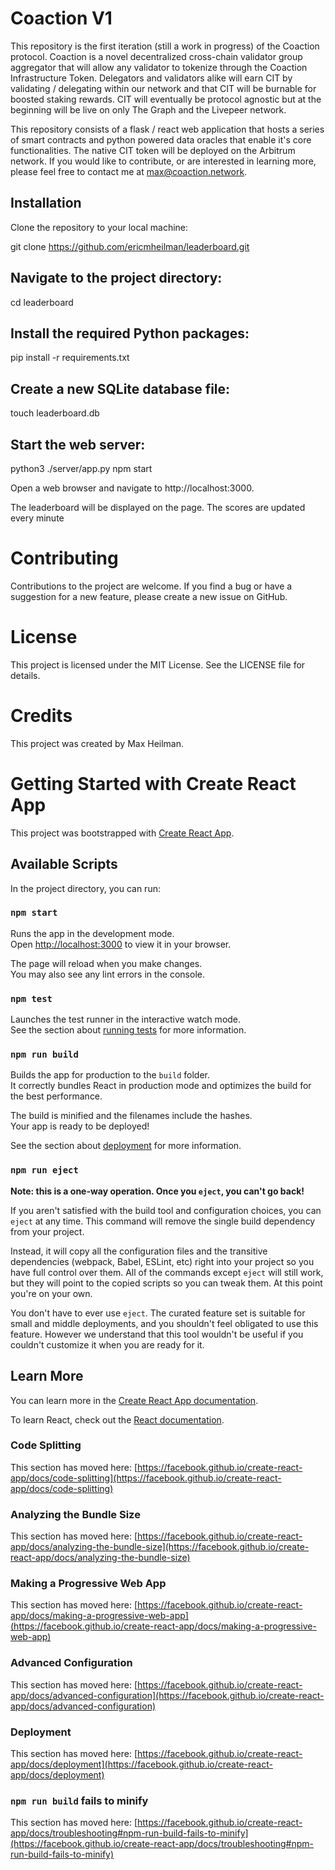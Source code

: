 # Coaction V1
This repository is the first iteration (still a work in progress) of the Coaction protocol. Coaction is a novel decentralized cross-chain validator group aggregator that will allow any validator to tokenize through the Coaction Infrastructure Token. Delegators and validators alike will earn CIT by validating / delegating within our network and that CIT will be burnable for boosted staking rewards. CIT will eventually be protocol agnostic but at the beginning will be live on only The Graph and the Livepeer network. 

This repository consists of a flask / react web application that hosts a series of smart contracts and python powered data oracles that enable it's core functionalities. The native CIT token will be deployed on the Arbitrum network. If you would like to contribute, or are interested in learning more, please feel free to contact me at max@coaction.network. 

## Installation
Clone the repository to your local machine:

git clone https://github.com/ericmheilman/leaderboard.git

## Navigate to the project directory:

cd leaderboard

## Install the required Python packages:

pip install -r requirements.txt

## Create a new SQLite database file:

touch leaderboard.db

## Start the web server:

python3 ./server/app.py
npm start

Open a web browser and navigate to http://localhost:3000.

The leaderboard will be displayed on the page. The scores are updated every minute

# Contributing
Contributions to the project are welcome. If you find a bug or have a suggestion for a new feature, please create a new issue on GitHub.

# License
This project is licensed under the MIT License. See the LICENSE file for details.

# Credits
This project was created by Max Heilman.


# Getting Started with Create React App

This project was bootstrapped with [Create React App](https://github.com/facebook/create-react-app).

## Available Scripts

In the project directory, you can run:

### `npm start`

Runs the app in the development mode.\
Open [http://localhost:3000](http://localhost:3000) to view it in your browser.

The page will reload when you make changes.\
You may also see any lint errors in the console.

### `npm test`

Launches the test runner in the interactive watch mode.\
See the section about [running tests](https://facebook.github.io/create-react-app/docs/running-tests) for more information.

### `npm run build`

Builds the app for production to the `build` folder.\
It correctly bundles React in production mode and optimizes the build for the best performance.

The build is minified and the filenames include the hashes.\
Your app is ready to be deployed!

See the section about [deployment](https://facebook.github.io/create-react-app/docs/deployment) for more information.

### `npm run eject`

**Note: this is a one-way operation. Once you `eject`, you can't go back!**

If you aren't satisfied with the build tool and configuration choices, you can `eject` at any time. This command will remove the single build dependency from your project.

Instead, it will copy all the configuration files and the transitive dependencies (webpack, Babel, ESLint, etc) right into your project so you have full control over them. All of the commands except `eject` will still work, but they will point to the copied scripts so you can tweak them. At this point you're on your own.

You don't have to ever use `eject`. The curated feature set is suitable for small and middle deployments, and you shouldn't feel obligated to use this feature. However we understand that this tool wouldn't be useful if you couldn't customize it when you are ready for it.

## Learn More

You can learn more in the [Create React App documentation](https://facebook.github.io/create-react-app/docs/getting-started).

To learn React, check out the [React documentation](https://reactjs.org/).

### Code Splitting

This section has moved here: [https://facebook.github.io/create-react-app/docs/code-splitting](https://facebook.github.io/create-react-app/docs/code-splitting)

### Analyzing the Bundle Size

This section has moved here: [https://facebook.github.io/create-react-app/docs/analyzing-the-bundle-size](https://facebook.github.io/create-react-app/docs/analyzing-the-bundle-size)

### Making a Progressive Web App

This section has moved here: [https://facebook.github.io/create-react-app/docs/making-a-progressive-web-app](https://facebook.github.io/create-react-app/docs/making-a-progressive-web-app)

### Advanced Configuration

This section has moved here: [https://facebook.github.io/create-react-app/docs/advanced-configuration](https://facebook.github.io/create-react-app/docs/advanced-configuration)

### Deployment

This section has moved here: [https://facebook.github.io/create-react-app/docs/deployment](https://facebook.github.io/create-react-app/docs/deployment)

### `npm run build` fails to minify

This section has moved here: [https://facebook.github.io/create-react-app/docs/troubleshooting#npm-run-build-fails-to-minify](https://facebook.github.io/create-react-app/docs/troubleshooting#npm-run-build-fails-to-minify)
